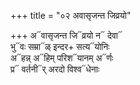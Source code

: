+++
title = "०२ अवासृजन्त जिव्रयो"

+++
अ᳓वासृजन्त जि᳓व्रयो न᳓ देवा᳓  
भु᳓वः सम्रा᳓ळ् इन्दर+ सत्य᳓योनिः  
अ᳓हन्न् अ᳓हिम् परिश᳓यानम् अ᳓र्णः  
प्र᳓ वर्तनी᳓र् अरदो विश्व᳓धेनाः